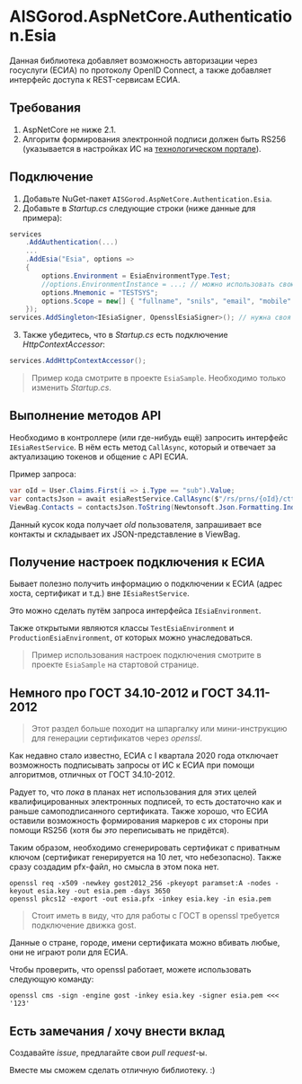 # AISGorod.AspNetCore.Authentication.Esia

Данная библиотека добавляет возможность авторизации через госуслуги (ЕСИА) по протоколу OpenID Connect, а также добавляет интерфейс доступа к REST-сервисам ЕСИА.

## Требования

1. AspNetCore не ниже 2.1.
2. Алгоритм формирования электронной подписи должен быть RS256 (указывается в настройках ИС на [технологическом портале](https://esia.gosuslugi.ru/console/tech/)).

## Подключение

1. Добавьте NuGet-пакет `AISGorod.AspNetCore.Authentication.Esia`.
2. Добавьте в _Startup.cs_ следующие строки (ниже данные для примера):
```csharp
services
    .AddAuthentication(...)
    ...
    .AddEsia("Esia", options =>
    {
        options.Environment = EsiaEnvironmentType.Test;
        //options.EnvironmentInstance = ...; // можно использовать свою реализацию.
        options.Mnemonic = "TESTSYS";
        options.Scope = new[] { "fullname", "snils", "email", "mobile" };
    });
services.AddSingleton<IEsiaSigner, OpensslEsiaSigner>(); // нужна своя реализация подписи запросов от ИС в ЕСИА
```
3. Также убедитесь, что в _Startup.cs_ есть подключение _HttpContextAccessor_:
```csharp
services.AddHttpContextAccessor();
```

> Пример кода смотрите в проекте `EsiaSample`.
> Необходимо только изменить _Startup.cs_.

## Выполнение методов API

Необходимо в контроллере (или где-нибудь ещё) запросить интерфейс `IEsiaRestService`.
В нём есть метод `CallAsync`, который и отвечает за актуализацию токенов и общение с API ЕСИА.

Пример запроса:
```csharp
var oId = User.Claims.First(i => i.Type == "sub").Value;
var contactsJson = await esiaRestService.CallAsync($"/rs/prns/{oId}/ctts?embed=(elements)", HttpMethod.Get);
ViewBag.Contacts = contactsJson.ToString(Newtonsoft.Json.Formatting.Indented);
```
Данный кусок кода получает _oId_ пользователя, запрашивает все контакты и складывает их JSON-представление в ViewBag.

## Получение настроек подключения к ЕСИА

Бывает полезно получить информацию о подключении к ЕСИА (адрес хоста, сертификат и т.д.) вне `IEsiaRestService`.

Это можно сделать путём запроса интерфейса `IEsiaEnvironment`.

Также открытыми являются классы `TestEsiaEnvironment` и `ProductionEsiaEnvironment`, от которых можно унаследоваться.

> Пример использования настроек подключения смотрите в проекте `EsiaSample` на стартовой странице.

## Немного про ГОСТ 34.10-2012 и ГОСТ 34.11-2012

> Этот раздел больше походит на шпаргалку или мини-инструкцию для генерации сертификатов через _openssl_.

Как недавно стало известно, ЕСИА с I квартала 2020 года отключает возможность подписывать запросы от ИС к ЕСИА при помощи алгоритмов, отличных от ГОСТ 34.10-2012.

Радует то, что _пока_ в планах нет использования для этих целей квалифицированных электронных подписей, то есть достаточно как и раньше самоподписанного сертификата.
Также хорошо, что ЕСИА оставили возможность формирования маркеров с их стороны при помощи RS256 (хотя бы _это_ переписывать не придётся).

Таким образом, необходимо сгенерировать сертификат с приватным ключом (сертификат генерируется на 10 лет, что небезопасно).
Также сразу создадим pfx-файл, но смысла в этом пока нет.

```
openssl req -x509 -newkey gost2012_256 -pkeyopt paramset:A -nodes -keyout esia.key -out esia.pem -days 3650
openssl pkcs12 -export -out esia.pfx -inkey esia.key -in esia.pem
```

> Стоит иметь в виду, что для работы с ГОСТ в openssl требуется подключение движка gost.

Данные о стране, городе, имени сертификата можно вбивать любые, они не играют роли для ЕСИА. 

Чтобы проверить, что openssl работает, можете использовать следующую команду:

```
openssl cms -sign -engine gost -inkey esia.key -signer esia.pem <<< '123'
```

## Есть замечания / хочу внести вклад

Создавайте _issue_, предлагайте свои _pull request_-ы.

Вместе мы сможем сделать отличную библиотеку. :)

